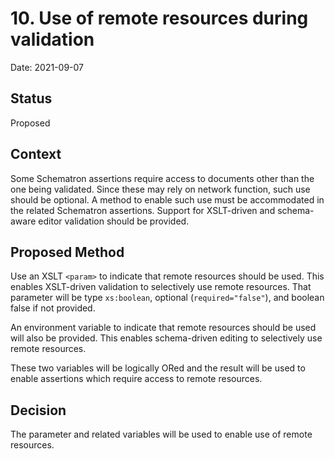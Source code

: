 # 10. Use of remote resources during validation

Date: 2021-09-07

## Status

Proposed

## Context

Some Schematron assertions require access to documents other than the one being validated.
Since these may rely on network function, such use should be optional.
A method to enable such use must be accommodated in the related Schematron assertions.
Support for XSLT-driven and schema-aware editor validation should be provided.

## Proposed Method

Use an XSLT `<param>` to indicate that remote resources should be used.
This enables XSLT-driven validation to selectively use remote resources.
That parameter will be type `xs:boolean`, optional (`required="false"`), 
and boolean false if not provided.

An environment variable to indicate that remote resources should be used will also be provided.
This enables schema-driven editing to selectively use remote resources.

These two variables will be logically ORed and the result will be used to enable 
assertions which require access to remote resources.

## Decision

The parameter and related variables will be used to enable use of remote resources.
